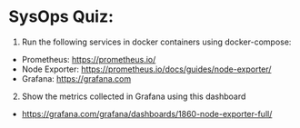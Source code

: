 # SysOps Quiz: 
1. Run the following services in docker containers using docker-compose: 
      
* Prometheus: https://prometheus.io/  
* Node Exporter: https://prometheus.io/docs/guides/node-exporter/  
* Grafana: https://grafana.com  

2. Show the metrics collected in Grafana using this dashboard 

* https://grafana.com/grafana/dashboards/1860-node-exporter-full/   
